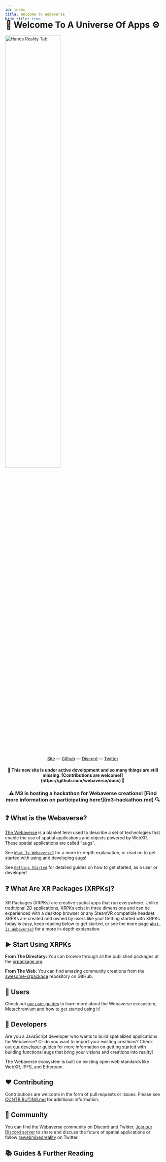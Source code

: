 ```yaml
---
id: index
title: Welcome to Webaverse
hide_title: true
---
```


<div style='margin-top: -60px'></div>
<h1 align="center"><b>🌌 Welcome To A Universe Of Apps ⚙️</b></h1>

<img alt="Hands Reality Tab" src="https://user-images.githubusercontent.com/29695350/55507781-0e463300-561e-11e9-9b1a-f43b8259d041.gif" width="60%">

<div align="center">
  <a href="https://webaverse.com" target="_blank">Site</a>
  &mdash;
  <a href="https://github.com/webaverse/" target="_blank">Github</a>
  &mdash;
  <a href="https://discord.gg/MQNUGgB" target="_blank">Discord</a>
  &mdash;
  <a href="https://twitter.com/webmixedreality" target="_blank">Twitter</a>
</div>

<h4 align="center">🚧 This new site is under active development and so many things are still missing. [Contributions are welcome!](https://github.com/webaverse/docs) 🧰</h4>
<h3 align="center">⚠️ M3 is hosting a hackathon for Webaverse creations! [Find more information on participating here!](m3-hackathon.md) 🔍</h3>

## ❓ What is the Webaverse?

<a href="https://webaverse.com/" target="_blank" rel="noopener noreferrer">The Webaverse</a> is a blanket term used to describe a set of technologies that enable the use of spatial applications and objects powered by WebXR. These spatial applications are called "augs".

See [`What Is Webaverse?`](about.md) for a more in-depth explanation, or read on to get started with using and developing augs!

See [`Getting Started`](getting-started.md) for detailed guides on how to get started, as a user or developer!

## ❓ What Are XR Packages (XRPKs)?

XR Packages (XRPKs) are creative spatial apps that run everywhere. Unlike traditional 2D applications, XRPKs exist in three dimensions and can be experienced with a desktop browser or any SteamVR compatible headset. XRPKs are created and owned by users like you! Getting started with XRPKs today is easy, keep reading below to get started, or see the more page [`What Is Webaverse?`](about.md) for a more in-depth explanation.

## ▶️ Start Using XRPKs

**From The Directory:** You can browse through all the published packages at the [xrpackage.org](https://xrpackage.org/browse.html).

**From The Web:** You can find amazing community creations from the [awesome-xrpackage](https://github.com/webaverse/awesome-xrpackage) repository on GitHub.

## 🧑 Users

Check out [our user guides](./user-guides/index.md) to learn more about the Webaverse ecosystem, Metachromium and how to get started using it!

## 🦸 Developers

Are you a JavaScript developer who wants to build spatialized applications for Webaverse? Or do you want to import your existing creations? Check out [our developer guides](./dev-guides/index.md) for more information on getting started with building functional augs that bring your visions and creations into reality!

The Webaverse ecosystem is built on existing open web standards like WebXR, IPFS, and Ethereum.

## ❤️ Contributing

Contributions are welcome in the form of pull requests or issues. Please see [CONTRIBUTING.md](https://github.com/webaverse/docs/blob/master/CONTRIBUTING.md) for additional information.

## 💬 Community

You can find the Webaverse community on Discord and Twitter. [Join our Discord server](https://discord.gg/MQNUGgB) to share and discuss the future of spatial applications or follow [@webmixedreality](https://twitter.com/webmixedreality/) on Twitter.

## 📚 Guides & Further Reading
